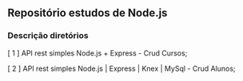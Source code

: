 ## Repositório estudos de Node.js

### Descrição diretórios

[ 1 ] API rest simples Node.js + Express - Crud Cursos;

[ 2 ] API rest simples Node.js | Express | Knex | MySql - Crud Alunos;
